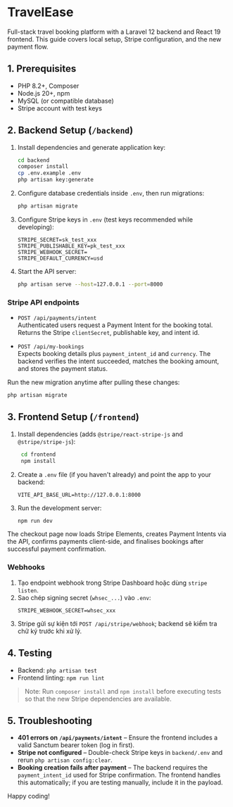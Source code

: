 # TravelEase

Full-stack travel booking platform with a Laravel 12 backend and React 19 frontend. This guide covers local setup, Stripe configuration, and the new payment flow.

## 1. Prerequisites

- PHP 8.2+, Composer
- Node.js 20+, npm
- MySQL (or compatible database)
- Stripe account with test keys

## 2. Backend Setup (`/backend`)

1. Install dependencies and generate application key:
   ```bash
   cd backend
   composer install
   cp .env.example .env
   php artisan key:generate
   ```

2. Configure database credentials inside `.env`, then run migrations:
   ```bash
   php artisan migrate
   ```

3. Configure Stripe keys in `.env` (test keys recommended while developing):
   ```env
   STRIPE_SECRET=sk_test_xxx
   STRIPE_PUBLISHABLE_KEY=pk_test_xxx
   STRIPE_WEBHOOK_SECRET=
   STRIPE_DEFAULT_CURRENCY=usd
   ```

4. Start the API server:
   ```bash
   php artisan serve --host=127.0.0.1 --port=8000
   ```

### Stripe API endpoints

- `POST /api/payments/intent`  
  Authenticated users request a Payment Intent for the booking total. Returns the Stripe `clientSecret`, publishable key, and intent id.

- `POST /api/my-bookings`  
  Expects booking details plus `payment_intent_id` and `currency`. The backend verifies the intent succeeded, matches the booking amount, and stores the payment status.

Run the new migration anytime after pulling these changes:

```bash
php artisan migrate
```

## 3. Frontend Setup (`/frontend`)

1. Install dependencies (adds `@stripe/react-stripe-js` and `@stripe/stripe-js`):
   ```bash
    cd frontend
    npm install
   ```

2. Create a `.env` file (if you haven't already) and point the app to your backend:
   ```env
   VITE_API_BASE_URL=http://127.0.0.1:8000
   ```

3. Run the development server:
   ```bash
   npm run dev
   ```

The checkout page now loads Stripe Elements, creates Payment Intents via the API, confirms payments client-side, and finalises bookings after successful payment confirmation.

### Webhooks

1. Tạo endpoint webhook trong Stripe Dashboard hoặc dùng `stripe listen`.
2. Sao chép signing secret (`whsec_...`) vào `.env`:
   ```env
   STRIPE_WEBHOOK_SECRET=whsec_xxx
   ```
3. Stripe gửi sự kiện tới `POST /api/stripe/webhook`; backend sẽ kiểm tra chữ ký trước khi xử lý.

## 4. Testing

- Backend: `php artisan test`
- Frontend linting: `npm run lint`

> Note: Run `composer install` and `npm install` before executing tests so that the new Stripe dependencies are available.

## 5. Troubleshooting

- **401 errors on `/api/payments/intent`** – Ensure the frontend includes a valid Sanctum bearer token (log in first).
- **Stripe not configured** – Double-check Stripe keys in `backend/.env` and rerun `php artisan config:clear`.
- **Booking creation fails after payment** – The backend requires the `payment_intent_id` used for Stripe confirmation. The frontend handles this automatically; if you are testing manually, include it in the payload.

Happy coding!
